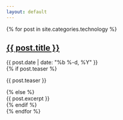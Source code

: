 ```yaml
---
layout: default
---
```


{% for post in site.categories.technology %}
  <div class="post">
    <h2 class="post-title">
      <a class="post-link" href="{{ post.url | prepend: site.baseurl }}">{{ post.title }}</a>
    </h2>
    <div class="post-meta">{{ post.date | date: "%b %-d, %Y" }}</div>
    {% if post.teaser %}
      <div class="post-teaser"><p>{{ post.teaser }}</p></div>
    {% else %}
      <div class="post-teaser">{{ post.excerpt }}</div>
    {% endif %}
  </div>
{% endfor %}
